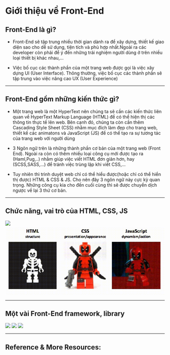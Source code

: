 # Giới thiệu về Front-End
## Front-End là gì?
- Front-End sẽ tập trung nhiều thời gian dành ra để xây dựng, thiết kế giao diện sao cho dễ sử dụng, tiện tích và phù hợp nhất.Ngoài ra các developer còn phải để ý đến những trải nghiệm người dùng ở trên nhiều loại thiết bị khác nhau,...

- Việc bố cục các thành phần của một trang web được gọi là việc xây dựng UI (User Interface). Thông thường, việc bố cục các thành phần sẽ tập trung vào việc nâng cao UX (User Experience)

---

## Front-End gồm những kiến thức gì?
- Một trang web là một HyperText nên chúng ta sẽ cần các kiến thức liên quan về HyperText Markup Language (HTML) để có thể hiện thị các thông tin thực tế lên web. Bên cạnh đó, chúng ta còn cần thêm Cascading Style Sheet (CSS) nhằm mục đích làm đẹp cho trang web, thiết kế các animatons và JavaScript (JS) để có thể tạo ra sự tương tác của trang web với người dùng

- 3 Ngôn ngữ trên là những thành phần cơ bản của một trang web (Front End). Ngoài ra còn có thêm nhiều loại công cụ mới được tạo ra (Haml,Pug,..) nhằm giúp việc viết HTML đơn giản hơn, hay (SCSS,SASS,...) để tránh việc trùng lặp khi viết CSS,...

- Tuy nhiên thì trình duyệt web chỉ có thể hiểu được(hoặc chỉ có thể hiển thị được) HTML & CSS & JS. Cho nên đây 3 ngôn ngữ này cực kỳ quan trọng. Những công cụ kia cho đến cuối cùng thì sẽ được chuyển dịch ngược về lại 3 thứ cơ bản. 

---

## Chức năng, vai trò của HTML, CSS, JS
<img src="https://fiverr-res.cloudinary.com/images/t_main1,q_auto,f_auto,q_auto,f_auto/gigs/103480911/original/f5aa8f3579b2c7c5756a038e922e9f12765616b8/fix-your-html-css-javascript-or-jquery-bugs.jpg">

<img src="../sources/C4EJS-Lecture 1.2.gif">

---

## Một vài Front-End framework, library

<img src="https://miro.medium.com/max/1100/1*Q2t-jgIzVx_w1Cyy1YlbNw.png">

<img src="https://www.semaphore-software.com/semaphoresite/uploads/2019/10/Comparison-between-Top-Front-End-Development-Frameworks-in-2019.png">

<img src="https://res.cloudinary.com/practicaldev/image/fetch/s--YNqtZSvr--/c_limit%2Cf_auto%2Cfl_progressive%2Cq_auto%2Cw_880/https://dev-to-uploads.s3.amazonaws.com/i/9wk8729bhvd8qqsw21pe.png">

---

## Reference & More Resources: 
